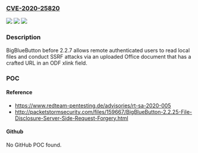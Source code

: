 ### [CVE-2020-25820](https://cve.mitre.org/cgi-bin/cvename.cgi?name=CVE-2020-25820)
![](https://img.shields.io/static/v1?label=Product&message=n%2Fa&color=blue)
![](https://img.shields.io/static/v1?label=Version&message=n%2Fa&color=blue)
![](https://img.shields.io/static/v1?label=Vulnerability&message=n%2Fa&color=brighgreen)

### Description

BigBlueButton before 2.2.7 allows remote authenticated users to read local files and conduct SSRF attacks via an uploaded Office document that has a crafted URL in an ODF xlink field.

### POC

#### Reference
- https://www.redteam-pentesting.de/advisories/rt-sa-2020-005
- http://packetstormsecurity.com/files/159667/BigBlueButton-2.2.25-File-Disclosure-Server-Side-Request-Forgery.html

#### Github
No GitHub POC found.

